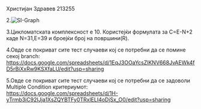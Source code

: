 Христијан Здравев 213255 

2.![SI-Graph](https://github.com/hristijanZdravev/SI_2024_lab2_213255/assets/165409790/286c8f7f-ac4c-40c2-a5ae-0465097f91f3)

3.Цикломатската комплексност е 10. Користејќи формулата за C=E-N+2 каде N=31,E=39 и броејќи број на површини(R).

4.Овде се покриват сите тест случаеви кој се потребни да се помине секој branch: 
https://docs.google.com/spreadsheets/d/1EqJ3OOaYcsZlKNV668JvAEWk4fD5rBiXxRw9KSXfaLU/edit?usp=sharing

5.Овде се покриват сите тест случаеви кој се потребни да се задоволи Multiple Condition критериумот:
https://docs.google.com/spreadsheets/d/1H-yTrmb3iC92IJja1XsZQYBTFy0TRxlELI4oDjSx_O0/edit?usp=sharing
